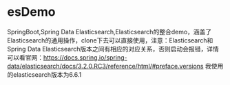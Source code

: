 # esDemo
SpringBoot,Spring Data Elasticsearch,Elasticsearch的整合demo，涵盖了Elasticsearch的通用操作，clone下去可以直接使用，注意：Elasticsearch和Spring Data Elasticsearch版本之间有相应的对应关系，否则启动会报错，详情可以看官网：https://docs.spring.io/spring-data/elasticsearch/docs/3.2.0.RC3/reference/html/#preface.versions 我使用的elasticsearch版本为6.6.1

